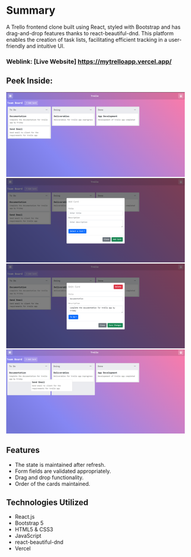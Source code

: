 # Summary
A Trello frontend clone built using React, styled with Bootstrap and has drag-and-drop features thanks to react-beautiful-dnd. This platform enables the creation of task lists, facilitating efficient tracking in a user-friendly and intuitive UI.

### Weblink: [Live Website] https://mytrelloapp.vercel.app/

## Peek Inside:
<img src="https://github.com/lookthisisaddy/Trello/blob/master/src/images/main.png" width=480/>
<img src="https://github.com/lookthisisaddy/Trello/blob/master/src/images/addcard.png" width=480/>
<img src="https://github.com/lookthisisaddy/Trello/blob/master/src/images/editcard.png" width=480/>
<img src="https://github.com/lookthisisaddy/Trello/blob/master/src/images/dnd.png" width=480/>

## Features
- The state is maintained after refresh.
- Form fields are validated appropriately.
- Drag and drop functionality.
- Order of the cards maintained.

## Technologies Utilized
- React.js
- Bootstrap 5
- HTML5 & CSS3
- JavaScript
- react-beautiful-dnd
- Vercel
